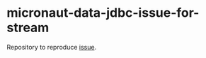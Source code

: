 # micronaut-data-jdbc-issue-for-stream

Repository to reproduce [issue](https://github.com/micronaut-projects/micronaut-data/issues/1068#issue-934407409).
